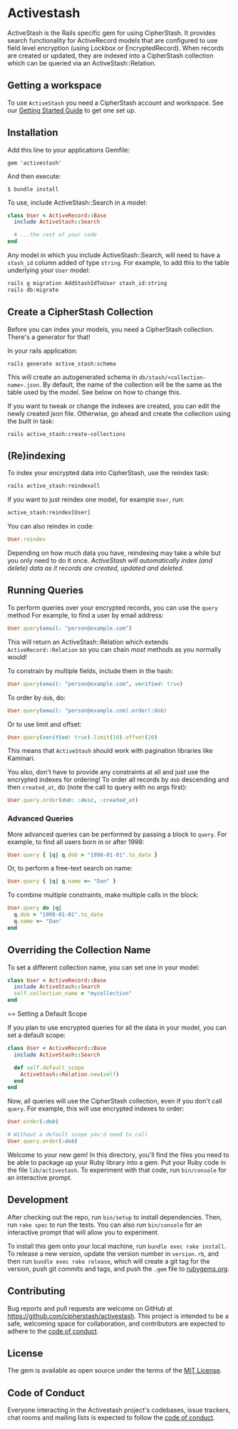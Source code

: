 # Activestash

ActiveStash is the Rails specific gem for using CipherStash.
It provides search functionality for ActiveRecord models
that are configured to use field level encryption (using Lockbox or EncryptedRecord).
When records are created or updated, they are indexed into a CipherStash collection
which can be queried via an ActiveStash::Relation.

## Getting a workspace

To use `ActiveStash` you need a CipherStash account and workspace.
See our [Getting Started Guide](https://docs.cipherstash.com/tutorials/getting-started/index.html) to get one set up.

## Installation

Add this line to your applications Gemfile:

    gem 'activestash'


And then execute:

    $ bundle install

To use, include ActiveStash::Search in a model:

```ruby
class User < ActiveRecord::Base
  include ActiveStash::Search

  # ...the rest of your code
end
```

Any model in which you include ActiveStash::Search, will need to have a `stash_id` column added of type `string`.
For example, to add this to the table underlying your `User` model:

```sh
rails g migration AddStashIdToUser stash_id:string
rails db:migrate
```

## Create a CipherStash Collection

Before you can index your models, you need a CipherStash collection. There's a generator for that!

In your rails application:

    rails generate active_stash:schema

This will create an autogenerated schema in `db/stash/<collection-name>.json`. By default,
the name of the collection will be the same as the table used by the model. See below on how to change this.

If you want to tweak or change the indexes are created, you can edit the newly created json file.
Otherwise, go ahead and create the collection using the built in task:

    rails active_stash:create-collections

## (Re)indexing

To index your encrypted data into CipherStash, use the reindex task:

```sh
rails active_stash:reindexall
```

If you want to just reindex one model, for example `User`, run:

```sh
active_stash:reindex[User]
```

You can also reindex in code:

```ruby
User.reindex
```

Depending on how much data you have, reindexing may take a while but you only need to do it once.
*ActiveStash will automatically index (and delete) data as it records are created, updated and deleted.*

## Running Queries

To perform queries over your encrypted records, you can use the `query` method
For example, to find a user by email address:

```ruby
User.query(email: "person@example.com")
```

This will return an ActiveStash::Relation which extends `ActiveRecord::Relation` so you can chain *most* methods
as you normally would!

To constrain by multiple fields, include them in the hash:

```ruby
User.query(email: "person@example.com", verified: true)
```

To order by `dob`, do:

```ruby
User.query(email: "person@example.com).order(:dob)
```
 
Or to use limit and offset:

```ruby
User.query(verified: true).limit(10).offset(20)
```

This means that `ActiveStash` should work with pagination libraries like Kaminari.

You also, don't have to provide any constraints at all and just use the encrypted indexes for ordering!
To order all records by `dob` descending and then `created_at`, do (note the call to query with no args first):

```ruby
User.query.order(dob: :desc, :created_at)
```

### Advanced Queries

More advanced queries can be performed by passing a block to `query`.
For example, to find all users born in or after 1998:

```ruby
User.query { |q| q.dob > "1998-01-01".to_date }
```
      
Or, to perform a free-text search on name:

```ruby
User.query { |q| q.name =~ "Dan" }
```

To combine multiple constraints, make multiple calls in the block:

```ruby
User.query do |q|
  q.dob > "1998-01-01".to_date
  q.name =~ "Dan"
end
```

## Overriding the Collection Name

To set a different collection name, you can set one in your model:

```ruby
class User < ActiveRecord::Base
  include ActiveStash::Search
  self.collection_name = "mycollection"
end
```

== Setting a Default Scope

If you plan to use encrypted queries for all the data in your model, you can set a default scope:

```ruby
class User < ActiveRecord::Base
  include ActiveStash::Search

  def self.default_scope
    ActiveStash::Relation.new(self)
  end
end
```

Now, all queries will use the CipherStash collection, even if you don't call `query`.
For example, this will use encrypted indexes to order:

```ruby
User.order(:dob)

# Without a default scope you'd need to call
User.query.order(:dob)
```

Welcome to your new gem! In this directory, you'll find the files you need to be able to package up your Ruby library into a gem. Put your Ruby code in the file `lib/activestash`. To experiment with that code, run `bin/console` for an interactive prompt.


## Development

After checking out the repo, run `bin/setup` to install dependencies. Then, run `rake spec` to run the tests. You can also run `bin/console` for an interactive prompt that will allow you to experiment.

To install this gem onto your local machine, run `bundle exec rake install`. To release a new version, update the version number in `version.rb`, and then run `bundle exec rake release`, which will create a git tag for the version, push git commits and tags, and push the `.gem` file to [rubygems.org](https://rubygems.org).

## Contributing

Bug reports and pull requests are welcome on GitHub at https://github.com/cipherstash/activestash. This project is intended to be a safe, welcoming space for collaboration, and contributors are expected to adhere to the [code of conduct](https://github.com/cipherstash/activestash/blob/master/CODE_OF_CONDUCT.md).


## License

The gem is available as open source under the terms of the [MIT License](https://opensource.org/licenses/MIT).

## Code of Conduct

Everyone interacting in the Activestash project's codebases, issue trackers, chat rooms and mailing lists is expected to follow the [code of conduct](https://github.com/cipherstash/activestash/blob/master/CODE_OF_CONDUCT.md).
